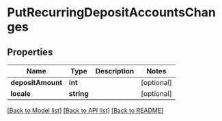 # PutRecurringDepositAccountsChanges

## Properties
Name | Type | Description | Notes
------------ | ------------- | ------------- | -------------
**depositAmount** | **int** |  | [optional] 
**locale** | **string** |  | [optional] 

[[Back to Model list]](../../README.md#documentation-for-models) [[Back to API list]](../../README.md#documentation-for-api-endpoints) [[Back to README]](../../README.md)


